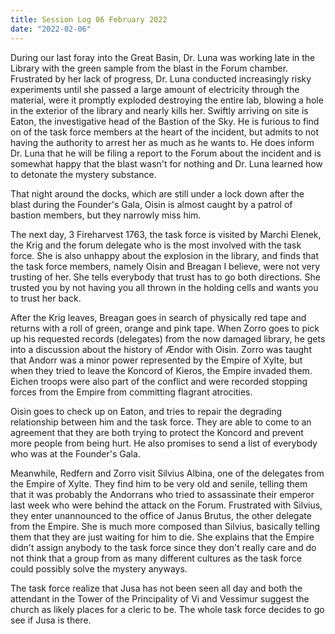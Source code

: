 ```yaml
---
title: Session Log 06 February 2022
date: "2022-02-06"
---
```

During our last foray into the Great Basin, Dr. Luna was working late in the Library with the green sample from the blast in the Forum chamber. Frustrated by her lack of progress, Dr. Luna conducted increasingly risky experiments until she passed a large amount of electricity through the material, were it promptly exploded  destroying the entire lab, blowing a hole in the exterior of the library and nearly kills her. Swiftly arriving on site is Eaton, the investigative head of the Bastion of the Sky. He is furious to find on of the task force members at the heart of the incident, but admits to not having the authority to arrest her as much as he wants to. He does inform Dr. Luna that he will be filing a report to the Forum about the incident and is somewhat happy that the blast wasn't for nothing and Dr. Luna learned how to detonate the mystery substance. 

That night around the docks, which are still under a lock down after the blast during the Founder's Gala, Oisin is almost caught by a patrol of bastion members, but they narrowly miss him. 

The next day, 3 Fireharvest 1763, the task force is visited by Marchi Elenek, the Krig and the forum delegate who is the most involved with the task force. She is also unhappy about the explosion in the library, and finds that the task force members, namely Oisin and Breagan I believe, were not very trusting of her. She tells everybody that trust has to go both directions. She trusted you by not having you all thrown in the holding cells and wants you to trust her back. 

After the Krig leaves, Breagan goes in search of physically red tape and returns with a roll of green, orange and pink tape. When Zorro goes to pick up his requested records (delegates) from the now damaged library, he gets into a discussion about the history of Ændor with Oisin. Zorro was taught that Andorr was a minor power represented by the Empire of Xylte, but when they tried to leave the Koncord of Kieros, the Empire invaded them. Eichen troops were also part of the conflict and were recorded stopping forces from the Empire from committing flagrant atrocities. 

Oisin goes to check up on Eaton, and tries to repair the degrading relationship between him and the task force. They are able to come to an agreement that they are both trying to protect the Koncord and prevent more people from being hurt. He also promises to send a list of everybody who was at the Founder's Gala. 

Meanwhile, Redfern and Zorro visit Silvius Albina, one of the delegates from the Empire of Xylte. They find him to be very old and senile, telling them that it was probably the Andorrans who tried to assassinate their emperor last week who were behind the attack on the Forum. Frustrated with Silvius, they enter unannounced to the office of Janus Brutus, the other delegate from the Empire. She is much more composed than Silvius, basically telling them that they are just waiting for him to die. She explains that the Empire didn't assign anybody to the task force since they don't really care and do not think that a group from as many different cultures as the task force could possibly solve the mystery anyways. 

The task force realize that Jusa has not been seen all day and both the attendant in the Tower of the Principality of Vi and Vessimur suggest the church as likely places for a cleric to be. The whole task force decides to go see if Jusa is there. 
